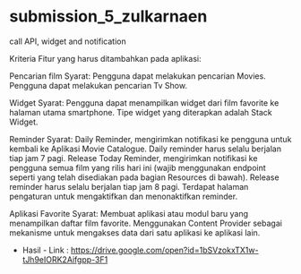 # submission_5_zulkarnaen
call API, widget and notification

Kriteria
Fitur yang harus ditambahkan pada aplikasi:

Pencarian film
Syarat:
Pengguna dapat melakukan pencarian Movies.
Pengguna dapat melakukan pencarian Tv Show.

Widget
Syarat:
Pengguna dapat menampilkan widget dari film favorite ke halaman utama smartphone.
Tipe widget yang diterapkan adalah Stack Widget.

Reminder
Syarat:
Daily Reminder, mengirimkan notifikasi ke pengguna untuk kembali ke Aplikasi Movie Catalogue. Daily reminder harus selalu berjalan tiap jam 7 pagi.
Release Today Reminder, mengirimkan notifikasi ke pengguna semua film yang rilis hari ini (wajib menggunakan endpoint seperti yang telah disediakan pada bagian Resources di bawah). Release reminder harus selalu berjalan tiap jam 8 pagi.
Terdapat halaman pengaturan untuk mengaktifkan dan menonaktifkan reminder.

Aplikasi Favorite
Syarat:
Membuat aplikasi atau modul baru yang menampilkan daftar film favorite.
Menggunakan Content Provider sebagai mekanisme untuk mengakses data dari satu aplikasi ke aplikasi lain.


- Hasil - 
Link : https://drive.google.com/open?id=1bSVzokxTX1w-tJh9eIORK2Aifgpp-3F1
